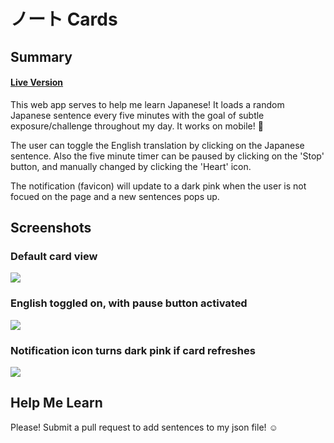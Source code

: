 # ノート Cards


## Summary
#### [Live Version](http://jensechu.github.com/noto-cards)
This web app serves to help me learn Japanese! It loads a random Japanese sentence every five minutes with the goal of subtle exposure/challenge throughout my day. It works on mobile! :iphone:

The user can toggle the English translation by clicking on the Japanese sentence. Also the five minute timer can be paused by clicking on the 'Stop' button, and manually changed by clicking the 'Heart' icon.

The notification (favicon) will update to a dark pink when the user is not focued on the page and a new sentences pops up.

## Screenshots
### Default card view
![](http://i.imgur.com/WbtBy6u.png)

### English toggled on, with pause button activated
![](http://i.imgur.com/azyCGht.png)

### Notification icon turns dark pink if card refreshes 
![](http://i.imgur.com/yqWrLPQ.png)

## Help Me Learn
Please! Submit a pull request to add sentences to my json file! :relaxed:
